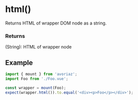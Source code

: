 # html()

Returns HTML of wrapper DOM node as a string.

### Returns

(String): HTML of wrapper node

## Example

```js
import { mount } from 'avoriaz';
import Foo from './Foo.vue';

const wrapper = mount(Foo);
expect(wrapper.html()).to.equal('<div><p>Foo</p></div>');
```